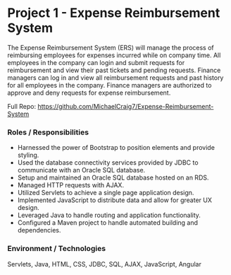 # Project 1 - Expense Reimbursement System


The Expense Reimbursement System (ERS) will manage the process of reimbursing employees for expenses incurred while on company time. All employees in the company can login and submit requests for reimbursement and view their past tickets and pending requests. Finance managers can log in and view all reimbursement requests and past history for all employees in the company. Finance managers are authorized to approve and deny requests for expense reimbursement.

Full Repo: https://github.com/MichaelCraig7/Expense-Reimbursement-System

### Roles / Responsibilities
* Harnessed the power of Bootstrap to position elements and provide styling.
* Used the database connectivity services provided by JDBC to communicate with an Oracle SQL database.
* Setup and maintained an Oracle SQL database hosted on an RDS.
* Managed HTTP requests with AJAX.
* Utilized Servlets to achieve a single page application design.
* Implemented JavaScript to distribute data and allow for greater UX design.
* Leveraged Java to handle routing and application functionality.
* Configured a Maven project to handle automated building and dependencies.

### Environment / Technologies
Servlets, Java, HTML, CSS, JDBC, SQL, AJAX, JavaScript, Angular
